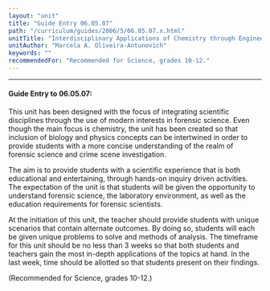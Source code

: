 ```yaml
---
layout: "unit"
title: "Guide Entry 06.05.07"
path: "/curriculum/guides/2006/5/06.05.07.x.html"
unitTitle: "Interdisciplinary Applications of Chemistry through Engineering in Modern Medicine: CSI New Haven"
unitAuthor: "Marcela A. Oliveira-Antunovich"
keywords: ""
recommendedFor: "Recommended for Science, grades 10-12."
---
```

<body>
<hr/>
<h4>
Guide Entry to 06.05.07:
</h4>
<p>
This unit has been designed with the focus of integrating scientific disciplines through the use of modern interests in forensic science. Even though the main focus is chemistry, the unit has been created so that inclusion of biology and physics concepts can be intertwined in order to provide students with a more concise understanding of the realm of forensic science and crime scene investigation.
</p>
<p>
The aim is to provide students with a scientific experience that is both educational and entertaining, through hands-on inquiry driven activities. The expectation of the unit is that students will be given the opportunity to understand forensic science, the laboratory environment, as well as the education requirements for forensic scientists.
</p>
<p>
At the initiation of this unit, the teacher should provide students with unique scenarios that contain alternate outcomes. By doing so, students will each be given unique problems to solve and methods of analysis. The timeframe for this unit should be no less than 3 weeks so that both students and teachers gain the most in-depth applications of the topics at hand. In the last week, time should be allotted so that students present on their findings.
</p>
<p>
(Recommended for Science, grades 10-12.)
</p>
</body>